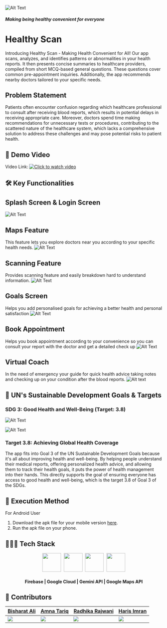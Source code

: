 
![Alt Text](https://raw.githubusercontent.com/helloworld-at/Assets/main/assetsfigma/Group%203.png)


#### *Making being healthy  convenient for everyone*
# Healthy Scan

Introducing Healthy Scan - Making Health Convenient for All! Our app scans, analyzes, and identifies patterns or abnormalities in your health reports. It then presents concise summaries to healthcare providers, compiled from short MCQ-based general questions. These questions cover common pre-appointment inquiries. Additionally, the app recommends nearby doctors tailored to your specific needs.


## Problem Statement

Patients often encounter confusion regarding which healthcare professional to consult after receiving blood reports, which results in potential delays in receiving appropriate care. 
Moreover, doctors spend time making recommendations for unnecessary tests or procedures, contributing to the scattered nature of the healthcare system, which lacks a comprehensive solution to address these challenges and may pose potential risks to patient health.

## 🎥 Demo Video

Video Link: [![Click to watch video](https://raw.githubusercontent.com/engineer-bisharat-ali/thumbnail-image/main/Thumbnail.png)](https://youtu.be/IGZEmVKCN9M)

## 🛠️  Key Functionalities

## Splash Screen & Login Screen

![Alt Text](https://raw.githubusercontent.com/helloworld-at/Assets/main/assetsfigma/Group%204.gif)

## Maps Feature
This feature lets you explore doctors near you according to your specific health needs.
![Alt Text](https://raw.githubusercontent.com/helloworld-at/Assets/main/assetsfigma/Group%205.gif)

## Scanning Feature
Provides scanning feature and easily breakdown hard to understand information.
![Alt Text](https://raw.githubusercontent.com/helloworld-at/Assets/main/assetsfigma/Group%206.gif)

## Goals Screen 
Helps you add personalised goals for achieving a better health and personal satisfaction
![Alt Text](https://raw.githubusercontent.com/helloworld-at/Assets/main/assetsfigma/Group%205%20(1).png)

## Book Appointment
Helps you book appointment according to your convenience so you can consult your report with the doctor and get a detailed check up 
![Alt Text](https://raw.githubusercontent.com/helloworld-at/Assets/main/assetsfigma/Appointment%20Screen.jpg)

## Virtual Coach
In the need of emergency your guide for quick health advice taking notes and checking up on your condition after the blood reports. 
                                ![Alt text](https://raw.githubusercontent.com/helloworld-at/Assets/main/assetsfigma/Group%201000000764.png)

## 🎯  UN's Sustainable Development Goals & Targets

### SDG 3: Good Health and Well-Being (Target: 3.8)

![Alt Text](https://unstats.un.org/sdgs/assets/img/sliders/Goal-3-header.jpg)

![Alt Text](https://globalgoalscms.co.uk/wp-content/uploads/2021/09/globalgoals_382df26d-e2cc-4543-b5be-ee3f6c2ed5f8_goal_3.8_rgb_ng.svg) 

### Target 3.8: Achieving Global Health Coverage

The app fits into Goal 3 of the UN Sustainable Development Goals because it's all about improving health and well-being. By helping people understand their medical reports, offering personalized health advice, and allowing them to track their health goals, it puts the power of health management into their hands. This directly supports the goal of ensuring everyone has access to good health and well-being, which is the target 3.8 of Goal 3 of the SDGs.

## 📲 Execution Method

For Android User

 1. Download the apk file for your mobile version [here](https://drive.google.com/file/d/1ig6K4YBkQj_7j3MZYIOqCM9BfmWQ_bfV/view?usp=drive_link).
 2. Run the apk file on your phone.
## 👨🏻‍💻 Tech Stack


<div align="center">
<kbd>
<img src="https://raw.githubusercontent.com/helloworld-at/Assets/main/assetsfigma/icons8-firebase-48.png" height="60" />
</kbd>
<kbd>
<img src="https://raw.githubusercontent.com/helloworld-at/Assets/main/assetsfigma/icons8-google-cloud-48.png" height="60" />
</kbd>
<kbd>
<img src="https://raw.githubusercontent.com/helloworld-at/Assets/main/assetsfigma/Google-Gemini-Logo.png" height="60" />
</kbd>
<kbd>
<img src="https://raw.githubusercontent.com/helloworld-at/Assets/main/assetsfigma/icons8-google-maps-48.png" height="60" />
</kbd>
</div>
<div align="center">
<h4>Firebase | Google Cloud | Gemini API | Google Maps API</h4>
</div>



## 👥 Contributors


|[Bisharat Ali](https://github.com/engineer-bisharat-ali)|[Amna Tariq](https://github.com/helloworld-at)|[Radhika Rajwani](https://github.com/radhika-rajwani)|[Haris Imran](https://github.com/Haris3570)|
|---|---|---|---|
|<img src="https://avatars.githubusercontent.com/u/137402509?v=4">|<img src="https://avatars.githubusercontent.com/u/66549202?s=400&u=a402cc6e6c3768398d5a6d18ef3c0dcf9fe79eaf&v=4">|<img src="https://avatars.githubusercontent.com/u/120946478?v=4">|<img src="https://avatars.githubusercontent.com/u/73383500?v=4">|




